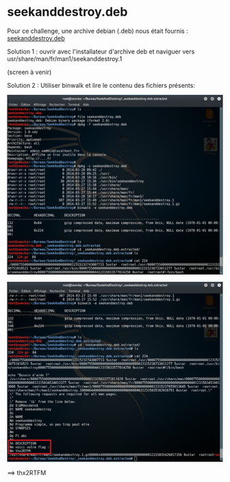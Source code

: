 # seekanddestroy.deb 

Pour ce challenge, une archive debian (.deb) nous était fournis : [seekanddestroy.deb](seekanddestroy.deb)

Solution 1 : ouvrir avec l'installateur d'archive deb et naviguer vers usr/share/man/fr/man1/seekanddestroy.1 

(screen à venir)

Solution 2 : Utiliser binwalk et lire le contenu des fichiers présents:

![dpkg1.png](dpkg1.png)

![dpkg2.png](dpkg2.png)

==> thx2RTFM
